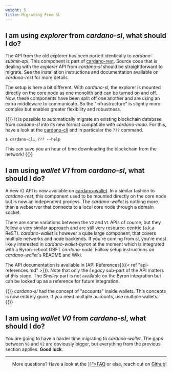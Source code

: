 ```yaml
---
weight: 5
title: Migrating From SL
--- 
```


## I am using _explorer_ from _cardano-sl_, what should I do?

The API from the old explorer has been ported identically to _cardano-submit-api_. This component is part of [cardano-rest]. Source code that is dealing with the _explorer_ API from _cardano-sl_ should be straightforward to migrate. See the installation instructions and documentation available on _cardano-rest_ for more details. 

The setup is here a bit different. With _cardano-sl_, the explorer is mounted directly on the core node as one monolith and can be turned on and off. Now, these components have been split off one another and are using an extra middleware to communicate. So the "infrastructure" is slightly more complex but enables greater flexibility and robustness. 

{{<hint info>}}
It is possible to automatically migrate an existing blockchain database from _cardano-sl_ into its new format compatible with _cardano-node_. For this, have a look at the [cardano-cli][cardano-cli] and in particular the `???` command.

```
$ cardano-cli ??? --help
```

This can save you an hour of time downloading the blockchain from the network!
{{</hint>}}


## I am using _wallet V1_ from _cardano-sl_, what should I do?

A new `V2` API is now available on [cardano-wallet][cardano-wallet]. In a similar fashion to _cardano-rest_, this component used to be mounted directly on the core node but is now an independent process. The _cardano-wallet_ is nothing more than a webserver that connects to a local core node through a domain socket. 

There are some variations between the `V2` and `V1` APIs of course, but they follow a very similar approach and are still very resource-centric (a.k.a ReST). _cardano-wallet_ is however a quite large component, that covers multiple networks and node backends. If you're coming from sl, you're most likely interested in _cardano-wallet-byron_ at the moment which is integrated with a Byron-reboot OBFT _cardano-node_. Follow setup instructions on _cardano-wallet_'s README and Wiki.

The API documentation is available in [API References]({{< ref "api-references.md" >}}). Note that only the _Legacy_ sub-part of the API matters at this stage. The _Shelley_ part is not available on the Byron integration but can be looked up as a reference for future integration.

{{<hint warning>}}
_cardano-sl_ had the concept of "accounts" inside wallets. This concepts is now entirely gone. If you need multiple accounts, use multiple wallets.
{{</hint>}}

## I am using _wallet V0_ from _cardano-sl_, what should I do?

You are going to have a harder time migrating to _cardano-wallet_. The gaps between `V0` and `V2` are obviously bigger, but everything from the previous section applies. **Good luck**.

---

<p style="text-align: right">
  More questions? Have a look at the <a href="{{< ref "faq.md" >}}">FAQ</a> or else, reach out on <a href="https://github.com/input-output-hk/adrestia/issues/new/choose">Github</a>!
</p>

[cardano-rest]: https://github.com/input-output-hk/cardano-rest
[cardano-wallet]: https://github.com/input-output-hk/cardano-wallet
[cardano-cli]: https://github.com/input-output-hk/cardano-node/blob/1.11.0/README.md#cardano-cli
